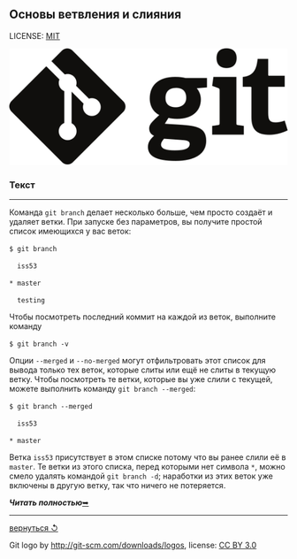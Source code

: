 ## Основы ветвления и слияния

LICENSE: [MIT](./license.md)

![git-logo](./assets/logo.svg)

### **Текст**

---

Команда `git branch` делает несколько больше, чем просто создаёт и удаляет ветки. При запуске без параметров, вы получите простой список имеющихся у вас веток:

`$ git branch`

`  iss53`

`* master`

`  testing`

Чтобы посмотреть последний коммит на каждой из веток, выполните команду 

`$ git branch -v`

Опции `--merged` и `--no-merged` могут отфильтровать этот список для вывода только тех веток, которые слиты или ещё не слиты в текущую ветку. Чтобы посмотреть те ветки, которые вы уже слили с текущей, можете выполнить команду `git branch --merged`:

`$ git branch --merged`

`  iss53`

`* master`

Ветка `iss53` присутствует в этом списке потому что вы ранее слили её в `master`. Те ветки из этого списка, перед которыми нет символа `*`, можно смело удалять командой `git branch -d`; наработки из этих веток уже включены в другую ветку, так что ничего не потеряется.



***Читать полностью***[&#10149;](https://git-scm.com/book/ru/v2/%D0%92%D0%B5%D1%82%D0%B2%D0%BB%D0%B5%D0%BD%D0%B8%D0%B5-%D0%B2-Git-%D0%A3%D0%BF%D1%80%D0%B0%D0%B2%D0%BB%D0%B5%D0%BD%D0%B8%D0%B5-%D0%B2%D0%B5%D1%82%D0%BA%D0%B0%D0%BC%D0%B8)

---

[вернуться &#8634;](./branching.md)

Git logo by http://git-scm.com/downloads/logos,
license: [CC BY 3.0](https://creativecommons.org/licenses/by/3.0/)